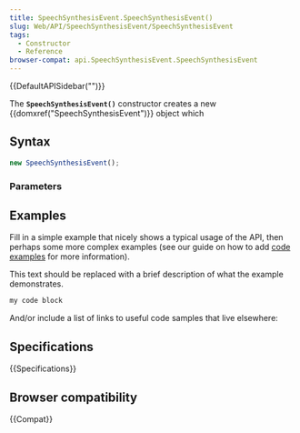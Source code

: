 ```yaml
---
title: SpeechSynthesisEvent.SpeechSynthesisEvent()
slug: Web/API/SpeechSynthesisEvent/SpeechSynthesisEvent
tags:
  - Constructor
  - Reference
browser-compat: api.SpeechSynthesisEvent.SpeechSynthesisEvent
---
```

{{DefaultAPISidebar("")}}

The **`SpeechSynthesisEvent()`** constructor creates a new {{domxref("SpeechSynthesisEvent")}} object which 

## Syntax

```js
new SpeechSynthesisEvent();
```

### Parameters



## Examples

Fill in a simple example that nicely shows a typical usage of the API, then perhaps some more complex examples (see our guide on how to add [code examples](/en-US/docs/MDN/Contribute/Structures/Code_examples) for more information).

This text should be replaced with a brief description of what the example demonstrates.

```js
my code block
```

And/or include a list of links to useful code samples that live elsewhere:

## Specifications

{{Specifications}}

## Browser compatibility

{{Compat}}

